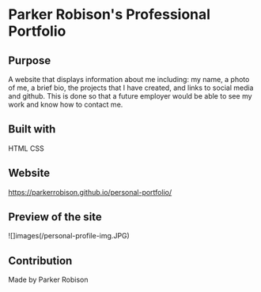 # Parker Robison's Professional Portfolio

## Purpose
A website that displays information about me including: 
my name, a photo of me, a brief bio, the projects that I have created, and links to social media and github.
This is done so that a future employer would be able to see my work and know how to contact me.

## Built with 
HTML
CSS

## Website
https://parkerrobison.github.io/personal-portfolio/

## Preview of the site
![]images(/personal-profile-img.JPG)
## Contribution
Made by Parker Robison
